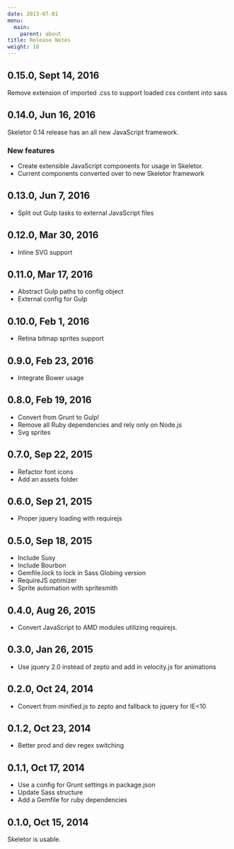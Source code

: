 ```yaml
---
date: 2013-07-01
menu:
  main:
    parent: about
title: Release Notes
weight: 10
---
```


## 0.15.0, Sept 14, 2016

Remove extension of imported .css to support loaded css content into sass

## 0.14.0, Jun 16, 2016

Skeletor 0.14 release has an all new JavaScript framework.

### New features

* Create extensible JavaScript components for usage in Skeletor.
* Current components converted over to new Skeletor framework


## 0.13.0,  Jun 7, 2016

* Split out Gulp tasks to external JavaScript files

## 0.12.0, Mar 30, 2016

* Inline SVG support

## 0.11.0, Mar 17, 2016

* Abstract Gulp paths to config object
* External config for Gulp

## 0.10.0, Feb 1, 2016

* Retina bitmap sprites support

## 0.9.0, Feb 23, 2016

* Integrate Bower usage

## 0.8.0, Feb 19, 2016

* Convert from Grunt to Gulp!
* Remove all Ruby dependencies and rely only on Node.js
* Svg sprites

## 0.7.0, Sep 22, 2015

* Refactor font icons
* Add an assets folder

## 0.6.0, Sep 21, 2015

* Proper jquery loading with requirejs

## 0.5.0, Sep 18, 2015

* Include Susy
* Include Bourbon
* Gemfile.lock to lock in Sass Globing version
* RequireJS optimizer
* Sprite automation with spritesmith

## 0.4.0, Aug 26, 2015

* Convert JavaScript to AMD modules utilizing requirejs.

## 0.3.0, Jan 26, 2015

* Use jquery 2.0 instead of zepto and add in velocity.js for animations

## 0.2.0, Oct 24, 2014

* Convert from minified.js to zepto and fallback to jquery for IE<10

## 0.1.2, Oct 23, 2014

* Better prod and dev regex switching

## 0.1.1, Oct 17, 2014

* Use a config for Grunt settings in package.json
* Update Sass structure
* Add a Gemfile for ruby dependencies

## 0.1.0, Oct 15, 2014

Skeletor is usable.
